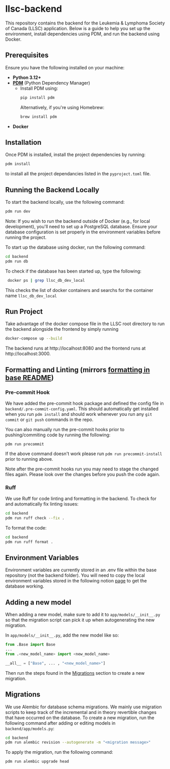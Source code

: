 # llsc-backend
This repository contains the backend for the Leukemia & Lymphoma Society of Canada (LLSC) application. Below is a guide to help you set up the environment, install dependencies using PDM, and run the backend using Docker.

## Prerequisites

Ensure you have the following installed on your machine:

- **Python 3.12+**
- **[PDM](https://pdm.fming.dev/latest/#installation)** (Python Dependency Manager)
  - Install PDM using:
    ```bash
    pip install pdm
    ```
    Alternatively, if you're using Homebrew:
    ```bash
    brew install pdm
    ```
- **Docker**

## Installation

Once PDM is installed, install the project dependencies by running:

```bash
pdm install
```

to install all the project dependancies listed in the `pyproject.toml` file.

## Running the Backend Locally
To start the backend locally, use the following command:

```bash
pdm run dev
```

Note: If you wish to run the backend outside of Docker (e.g., for local development), you'll need to set up a PostgreSQL database. Ensure your database configuration is set properly in the environment variables before running the project.

To start up the database using docker, run the following command:
```bash
cd backend
pdm run db
```

To check if the database has been started up, type the following:
```bash
 docker ps | grep llsc_db_dev_local
```
This checks the list of docker containers and searchs for the container name `llsc_db_dev_local`

## Run Project

Take advantage of the docker compose file in the LLSC root directory to run the backend alongside the frontend by simply running

```bash
docker-compose up --build
```

<!--
## Setup Docker Image For Backend

Ensure Docker is installed on your machine. To build the Docker image, run:

```bash
docker build -t <image-name> .
```

Replace <image-name> with a name of your choice.

### Running the Docker Container

To run the image, execute the following command:

```bash
docker run -p 8080:8080 <image-name>

# Add Flags if needed
-d # Runs container in background
```

You can adjust the ports as needed. For example, 8080:8080 maps the container’s port 8080 to your local machine's port 8080. Once running, you should be able to access the backend locally via: -->

The backend runs at http://localhost:8080 and the frontend runs at http://localhost:3000.

## Formatting and Linting (mirrors [formatting in base README](../README.md#formatting-and-linting))

### Pre-commit Hook

We have added the pre-commit hook package and defined the config file in `backend/.pre-commit-config.yaml`. This should automatically get installed when you run `pdm install` and should work whenever you run any `git commit` or `git push` commands in the repo.

You can also manually run the pre-commit hooks prior to pushing/commiting code by running the following:

```
pdm run precommit
```

If the above command doesn't work please run `pdm run precommit-install` prior to running above.

Note after the pre-commit hooks run you may need to stage the changed files again. Please look over the changes before you push the code again.

### Ruff

We use Ruff for code linting and formatting in the backend. To check for and automatically fix linting issues:

```bash
cd backend
pdm run ruff check --fix .
```

To format the code:
```bash
cd backend
pdm run ruff format .
```

## Environment Variables
Environment variables are currently stored in an .env file within the base repository (not the backend folder). You will need to copy the local environment variables stored in the following notion [page](https://www.notion.so/uwblueprintexecs/Environment-Variables-11910f3fb1dc80e4bc67d35c3d65d073?pvs=4) to get the database working.


## Adding a new model
When adding a new model, make sure to add it to `app/models/__init__.py` so that the migration script can pick it up when autogenerating the new migration.

In `app/models/__init__.py`, add the new model like so:
```python
from .Base import Base
...
from .<new_model_name> import <new_model_name>

__all__ = ["Base", ... , "<new_model_name>"]
```
Then run the steps found in the [Migrations](#migrations) section to create a new migration.

## Migrations

We use Alembic for database schema migrations. We mainly use migration scripts to keep track of the incremental and in theory revertible changes that have occurred on the database. To create a new migration, run the following command after adding or editing models in `backend/app/models.py`:
```bash
cd backend
pdm run alembic revision --autogenerate -m "<migration message>"
```

To apply the migration, run the following command:
```bash
pdm run alembic upgrade head
```
